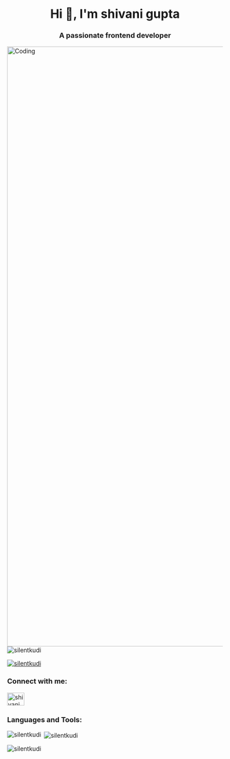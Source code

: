 <h1 align="center">Hi 👋, I'm shivani gupta</h1>
<h3 align="center">A passionate frontend developer</h3>
<img align="right" alt="Coding" width="1400" src="https://wallpapercave.com/wp/wp7158601.jpg"/> 

<p align="left"> <img src="https://komarev.com/ghpvc/?username=silentkudi&label=Profile%20views&color=0e75b6&style=flat" alt="silentkudi" /> </p>

<p align="left"> <a href="https://github.com/ryo-ma/github-profile-trophy"><img src="https://github-profile-trophy.vercel.app/?username=silentkudi" alt="silentkudi" /></a> </p>

<h3 align="left">Connect with me:</h3>
<p align="left">
<a href="https://linkedin.com/in/shivani gupta" target="blank"><img align="center" src="https://raw.githubusercontent.com/rahuldkjain/github-profile-readme-generator/master/src/images/icons/Social/linked-in-alt.svg" alt="shivani gupta" height="30" width="40" /></a>
</p>

<h3 align="left">Languages and Tools:</h3>

<p><img align="left" src="https://github-readme-stats.vercel.app/api/top-langs?username=silentkudi&show_icons=true&locale=en&layout=compact" alt="silentkudi" /></p>

<p>&nbsp;<img align="center" src="https://github-readme-stats.vercel.app/api?username=silentkudi&show_icons=true&locale=en" alt="silentkudi" /></p>

<p><img align="center" src="https://github-readme-streak-stats.herokuapp.com/?user=silentkudi&" alt="silentkudi" /></p>
